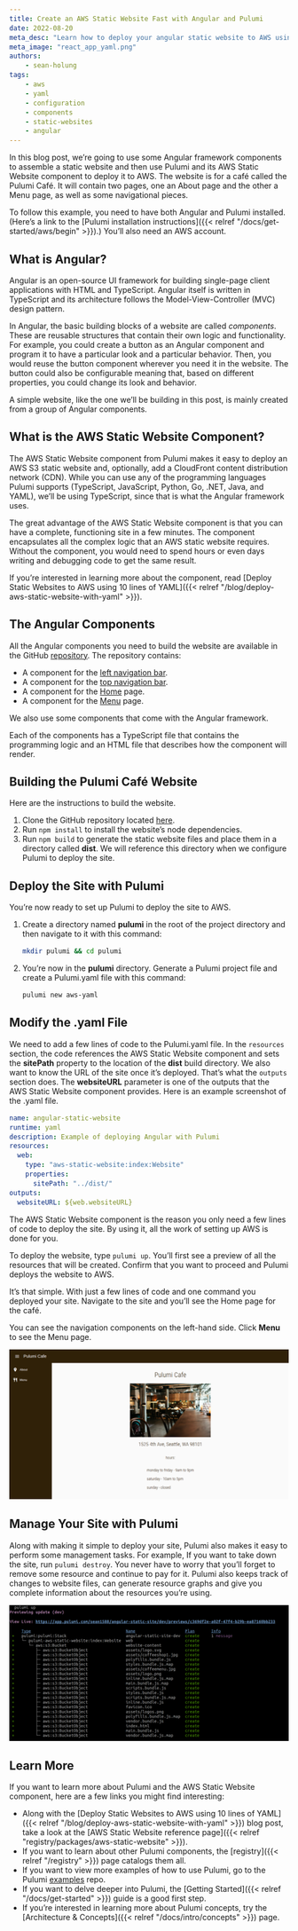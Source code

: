 ```yaml
---
title: Create an AWS Static Website Fast with Angular and Pulumi
date: 2022-08-20
meta_desc: "Learn how to deploy your angular static website to AWS using the static website component."
meta_image: "react_app_yaml.png"
authors:
    - sean-holung
tags:
    - aws
    - yaml
    - configuration
    - components
    - static-websites
    - angular
---
```


In this blog post, we’re going to use some Angular framework components to assemble a static website and then use Pulumi and its AWS Static Website component to deploy it to AWS. The website is for a café called the Pulumi Café. It will contain two pages, one an About page and the other a Menu page, as well as some navigational pieces.

To follow this example, you need to have both Angular and Pulumi installed. (Here’s a link to the [Pulumi installation instructions]({{< relref "/docs/get-started/aws/begin" >}}).) You’ll also need an AWS account.

## What is Angular?

Angular is an open-source UI framework for building single-page client applications with HTML and TypeScript. Angular itself is written in TypeScript and its architecture follows the Model-View-Controller (MVC) design pattern.

In Angular, the basic building blocks of a website are called _components_. These are reusable structures that contain their own logic and functionality. For example, you could create a button as an Angular component and program it to have a particular look and a particular behavior. Then, you would reuse the button component wherever you need it in the website. The button could also be configurable meaning that, based on different properties, you could change its look and behavior.

A simple website, like the one we’ll be building in this post, is mainly created from a group of Angular components.

## What is the AWS Static Website Component?

The AWS Static Website component from Pulumi makes it easy to deploy an AWS S3 static website and, optionally, add a CloudFront content distribution network (CDN). While you can use any of the programming languages Pulumi supports (TypeScript, JavaScript, Python, Go, .NET, Java, and YAML), we’ll be using TypeScript, since that is what the Angular framework uses.

The great advantage of the AWS Static Website component is that you can have a complete, functioning site in a few minutes. The component encapsulates all the complex logic that an AWS static website requires. Without the component, you would need to spend hours or even days writing and debugging code to get the same result.

If you’re interested in learning more about the component, read [Deploy Static Websites to AWS using 10 lines of YAML]({{< relref "/blog/deploy-aws-static-website-with-yaml" >}}).

## The Angular Components

All the Angular components you need to build the website are available in the GitHub [repository](https://github.com/sean1588/angular-static-site-pulumi). The repository contains:

* A component for the [left navigation bar](https://github.com/sean1588/angular-static-site-pulumi/tree/main/src/app/components/shared/leftnav).
* A component for the [top navigation bar](https://github.com/sean1588/angular-static-site-pulumi/tree/main/src/app/components/shared/topnav).
* A component for the [Home](https://github.com/sean1588/angular-static-site-pulumi/tree/main/src/app/components/home) page.
* A component for the [Menu](https://github.com/sean1588/angular-static-site-pulumi/tree/main/src/app/components/menu) page.

We also use some components that come with the Angular framework.

Each of the components has a TypeScript file that contains the programming logic and an HTML file that describes how the component will render.

## Building the Pulumi Café Website

Here are the instructions to build the website.

1. Clone the GitHub repository located [here](https://github.com/sean1588/angular-static-site-pulumi).
1. Run `npm install` to install the website’s node dependencies.
1. Run `npm build` to generate the static website files and place them in a directory called **dist**. We will reference this directory when we configure Pulumi to deploy the site.

## Deploy the Site with Pulumi

You’re now ready to set up Pulumi to deploy the site to AWS.

1. Create a directory named **pulumi** in the root of the project directory and then navigate to it with this command:

    ```bash
    mkdir pulumi && cd pulumi

    ```

1. You’re now in the **pulumi** directory. Generate a Pulumi project file and create a Pulumi.yaml file with this command:

    ```bash
    pulumi new aws-yaml
    ```

## Modify the .yaml File

We need to add a few lines of code to the Pulumi.yaml file. In the `resources` section, the code references the AWS Static Website component and sets the **sitePath** property to the location of the **dist** build directory. We also want to know the URL of the site once it’s deployed. That’s what the `outputs` section  does. The **websiteURL** parameter is one of the outputs that the AWS Static Website component provides. Here is an example screenshot of the .yaml file.

```yaml
name: angular-static-website
runtime: yaml
description: Example of deploying Angular with Pulumi
resources:
  web:
    type: "aws-static-website:index:Website"
    properties:
      sitePath: "../dist/"
outputs:
  websiteURL: ${web.websiteURL}
```

The AWS Static Website component is the reason you only need a few lines of code to deploy the site. By using it, all the work of setting up AWS is done for you.

To deploy the website, type `pulumi up`. You’ll first see a preview of all the resources that will be created. Confirm that you want to proceed and Pulumi deploys the website to AWS.

It’s that simple. With just a few lines of code and one command you deployed your site. Navigate to the site and you’ll see the Home page for the café.

You can see the navigation components on the left-hand side. Click **Menu** to see the Menu page.

![pulumi cafe home page](pulumi-cafe-home.png)

## Manage Your Site with Pulumi

Along with making it simple to deploy your site, Pulumi also makes it easy to perform some management tasks. For example, If you want to take down the site, run `pulumi destroy`. You never have to worry that you’ll forget to remove some resource and continue to pay for it. Pulumi also keeps track of changes to website files, can generate resource graphs and give you complete information about the resources you’re using.

![pulumi cli output](pulumi-cli.png)

## Learn More

If you want to learn more about Pulumi and the AWS Static Website component, here are a few links you might find interesting:

* Along with the [Deploy Static Websites to AWS using 10 lines of YAML]({{< relref "/blog/deploy-aws-static-website-with-yaml" >}}) blog post, take a look at the [AWS Static Website reference page]({{< relref "registry/packages/aws-static-website" >}}).
* If you want to learn about other Pulumi components, the [registry]({{< relref "/registry" >}}) page catalogs them all.
* If you want to view more examples of how to use Pulumi, go to the Pulumi [examples](https://github.com/pulumi/examples) repo.
* If you want to delve deeper into Pulumi, the [Getting Started]({{< relref "/docs/get-started" >}}) guide is a good first step.
* If you’re interested in learning more about Pulumi concepts, try the [Architecture & Concepts]({{< relref "/docs/intro/concepts" >}}) page.
